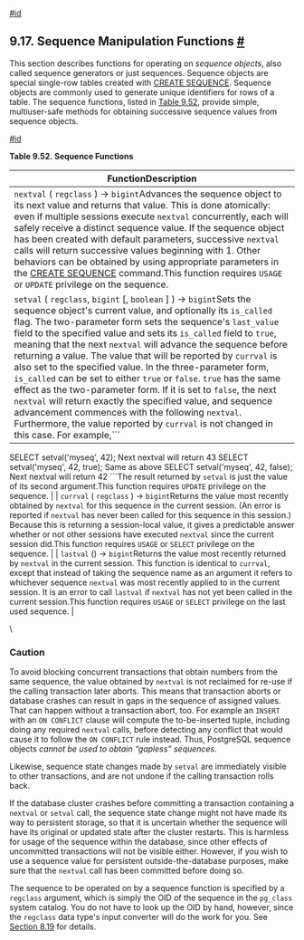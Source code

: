 [#id](#FUNCTIONS-SEQUENCE)

## 9.17. Sequence Manipulation Functions [#](#FUNCTIONS-SEQUENCE)



This section describes functions for operating on *sequence objects*, also called sequence generators or just sequences. Sequence objects are special single-row tables created with [CREATE SEQUENCE](sql-createsequence). Sequence objects are commonly used to generate unique identifiers for rows of a table. The sequence functions, listed in [Table 9.52](functions-sequence#FUNCTIONS-SEQUENCE-TABLE), provide simple, multiuser-safe methods for obtaining successive sequence values from sequence objects.

[#id](#FUNCTIONS-SEQUENCE-TABLE)

**Table 9.52. Sequence Functions**

| FunctionDescription                                                                                                                                                                                                                                                                                                                                                                                                                                                                                                                                                                                                                                                                                                                                                                                                                                                                                                                                                                                                                                                                                                                                                       |
| ------------------------------------------------------------------------------------------------------------------------------------------------------------------------------------------------------------------------------------------------------------------------------------------------------------------------------------------------------------------------------------------------------------------------------------------------------------------------------------------------------------------------------------------------------------------------------------------------------------------------------------------------------------------------------------------------------------------------------------------------------------------------------------------------------------------------------------------------------------------------------------------------------------------------------------------------------------------------------------------------------------------------------------------------------------------------------------------------------------------------------------------------------------------------- |
| `nextval` ( `regclass` ) → `bigint`Advances the sequence object to its next value and returns that value. This is done atomically: even if multiple sessions execute `nextval` concurrently, each will safely receive a distinct sequence value. If the sequence object has been created with default parameters, successive `nextval` calls will return successive values beginning with 1. Other behaviors can be obtained by using appropriate parameters in the [CREATE SEQUENCE](sql-createsequence) command.This function requires `USAGE` or `UPDATE` privilege on the sequence.                                                                                                                                                                                                                                                                                                                                                                                                                                                                                                                                                                          |
| `setval` ( `regclass`, `bigint` \[, `boolean` ] ) → `bigint`Sets the sequence object's current value, and optionally its `is_called` flag. The two-parameter form sets the sequence's `last_value` field to the specified value and sets its `is_called` field to `true`, meaning that the next `nextval` will advance the sequence before returning a value. The value that will be reported by `currval` is also set to the specified value. In the three-parameter form, `is_called` can be set to either `true` or `false`. `true` has the same effect as the two-parameter form. If it is set to `false`, the next `nextval` will return exactly the specified value, and sequence advancement commences with the following `nextval`. Furthermore, the value reported by `currval` is not changed in this case. For example,```

SELECT setval('myseq', 42);           Next nextval will return 43
SELECT setval('myseq', 42, true);     Same as above
SELECT setval('myseq', 42, false);    Next nextval will return 42
```The result returned by `setval` is just the value of its second argument.This function requires `UPDATE` privilege on the sequence. |
| `currval` ( `regclass` ) → `bigint`Returns the value most recently obtained by `nextval` for this sequence in the current session. (An error is reported if `nextval` has never been called for this sequence in this session.) Because this is returning a session-local value, it gives a predictable answer whether or not other sessions have executed `nextval` since the current session did.This function requires `USAGE` or `SELECT` privilege on the sequence.                                                                                                                                                                                                                                                                                                                                                                                                                                                                                                                                                                                                                                                                                              |
| `lastval` () → `bigint`Returns the value most recently returned by `nextval` in the current session. This function is identical to `currval`, except that instead of taking the sequence name as an argument it refers to whichever sequence `nextval` was most recently applied to in the current session. It is an error to call `lastval` if `nextval` has not yet been called in the current session.This function requires `USAGE` or `SELECT` privilege on the last used sequence.                                                                                                                                                                                                                                                                                                                                                                                                                                                                                                                                                                                                                                                                              |

\


### Caution

To avoid blocking concurrent transactions that obtain numbers from the same sequence, the value obtained by `nextval` is not reclaimed for re-use if the calling transaction later aborts. This means that transaction aborts or database crashes can result in gaps in the sequence of assigned values. That can happen without a transaction abort, too. For example an `INSERT` with an `ON CONFLICT` clause will compute the to-be-inserted tuple, including doing any required `nextval` calls, before detecting any conflict that would cause it to follow the `ON CONFLICT` rule instead. Thus, PostgreSQL sequence objects *cannot be used to obtain “gapless” sequences*.

Likewise, sequence state changes made by `setval` are immediately visible to other transactions, and are not undone if the calling transaction rolls back.

If the database cluster crashes before committing a transaction containing a `nextval` or `setval` call, the sequence state change might not have made its way to persistent storage, so that it is uncertain whether the sequence will have its original or updated state after the cluster restarts. This is harmless for usage of the sequence within the database, since other effects of uncommitted transactions will not be visible either. However, if you wish to use a sequence value for persistent outside-the-database purposes, make sure that the `nextval` call has been committed before doing so.

The sequence to be operated on by a sequence function is specified by a `regclass` argument, which is simply the OID of the sequence in the `pg_class` system catalog. You do not have to look up the OID by hand, however, since the `regclass` data type's input converter will do the work for you. See [Section 8.19](datatype-oid) for details.